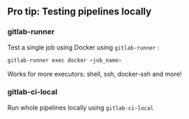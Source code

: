 <!-- .slide: id="gitlab_local_testing" -->

## Pro tip: Testing pipelines locally

### gitlab-runner

Test a single job using Docker using `gitlab-runner` [](https://gitlab.com/gitlab-org/gitlab-runner):

```bash
gitlab-runner exec docker <job_name>
```

Works for more executors: shell, ssh, docker-ssh and more!

### gitlab-ci-local

Run whole pipelines locally using `gitlab-ci-local` [](https://github.com/firecow/gitlab-ci-local)
